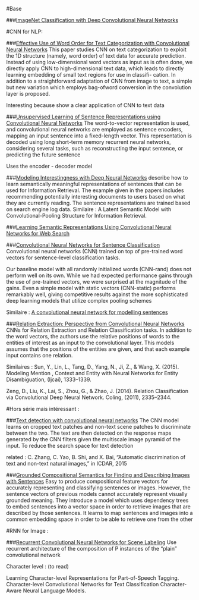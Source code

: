 #Base 

###[ImageNet Classification with Deep Convolutional Neural Networks](https://papers.nips.cc/paper/4824-imagenet-classification-with-deep-convolutional-neural-networks.pdf)



#CNN for NLP:


###[Effective Use of Word Order for Text Categorization with Convolutional Neural Networks](https://arxiv.org/pdf/1412.1058v2.pdf)
This paper studies CNN on text categorization to exploit the 1D structure (namely, word order) of text data for accurate prediction. Instead of using low-dimensional word vectors as input as is often done, we directly apply CNN to high-dimensional text data, which leads to directly learning embedding of small text regions for use in classifi- cation. In addition to a straightforward adaptation of CNN from image to text, a simple but new variation which employs bag-ofword conversion in the convolution layer is proposed.


Interesting because show a clear application of CNN to text data


###[Unsupervised Learning of Sentence Representations using Convolutional Neural Networks](https://arxiv.org/pdf/1611.07897v1.pdf)
The word-to-vector representation is used, and convolutional neural networks are employed as sentence encoders, mapping an input sentence into a fixed-length vector. This representation is decoded using long short-term memory recurrent neural networks, considering several tasks, such as reconstructing the input sentence, or predicting the future sentence


Uses the encoder - decoder model


###[Modeling Interestingness with Deep Neural Networks](https://www.microsoft.com/en-us/research/wp-content/uploads/2014/10/604_Paper.pdf)
describe how to learn semantically meaningful representations of sentences that can be used for Information Retrieval. The example given in the papers includes recommending potentially interesting documents to users based on what they are currently reading. The sentence representations are trained based on search engine log data.
	Similaire :
A Latent Semantic Model with Convolutional-Pooling Structure for Information Retrieval.


###[Learning Semantic Representations Using Convolutional Neural Networks for Web Search](https://pdfs.semanticscholar.org/8478/c0f46dd30ef7f4052145983d6d315c2e1f17.pdf)


###[Convolutional Neural Networks for Sentence Classification](http://www.aclweb.org/anthology/D14-1181)
Convolutional neural networks (CNN) trained on top of pre-trained word vectors for sentence-level classification tasks.


Our baseline model with all randomly initialized words (CNN-rand) does not perform well on its own. While we had expected performance gains through the use of pre-trained vectors, we were surprised at the magnitude of the gains. Even a simple model with static vectors (CNN-static) performs remarkably well, giving competitive results against the more sophisticated deep learning models that utilize complex pooling schemes
	
Similaire : [A convolutional neural network for modelling sentences](https://arxiv.org/pdf/1404.2188.pdf?utm_medium=App.net&utm_source=PourOver)


###[Relation Extraction: Perspective from Convolutional Neural Networks](http://www.cs.nyu.edu/~thien/pubs/vector15.pdf)
CNNs for Relation Extraction and Relation Classification tasks. In addition to the word vectors, the authors use the relative positions of words to the entities of interest as an input to the convolutional layer. This models assumes that the positions of the entities are given, and that each example input contains one relation. 


Similaires : 
Sun, Y., Lin, L., Tang, D., Yang, N., Ji, Z., & Wang, X. (2015). Modeling Mention , Context and Entity with Neural Networks for Entity Disambiguation, (Ijcai), 1333–1339. 


 Zeng, D., Liu, K., Lai, S., Zhou, G., & Zhao, J. (2014). Relation Classification via Convolutional Deep Neural Network. Coling, (2011), 2335–2344.


#Hors série mais intéressant :


###[Text detection with convolutional neural networks](https://pdfs.semanticscholar.org/fd79/0b061082571e20be7892ce4a97e156497c9f.pdf)
The CNN model learns on cropped text patches and non-text scene patches to discriminate between the two. The text are then detected on the response maps generated by the CNN filters given the multiscale image pyramid of the input. To reduce the search space for text detection

related : C. Zhang, C. Yao, B. Shi, and X. Bai, “Automatic discrimination of text and non-text natural images,” in ICDAR, 2015

###[Grounded Compositional Semantics for Finding and Describing Images with Sentences](https://tacl2013.cs.columbia.edu/ojs/index.php/tacl/article/download/325/45)
Easy to  produce compositional feature vectors for accurately representing and classifying sentences or images. However, the sentence vectors of previous models cannot accurately represent visually grounded meaning. 
They introduce a model which uses dependency trees to embed sentences into a vector space in order to retrieve images that are described by those sentences. 
It learns  to map sentences and images into a common embedding space in order to be able to retrieve one from the other



#RNN for Image :

###[Recurrent Convolutional Neural Networks for Scene Labeling](http://jmlr.org/proceedings/papers/v32/pinheiro14.pdf)
Use recurrent architecture  of the composition of P instances of the “plain” convolutional network 

Character level : (to read)


Learning Character-level Representations for Part-of-Speech Tagging.
Character-level Convolutional Networks for Text Classification
Character-Aware Neural Language Models.
